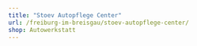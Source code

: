 ```yaml
---
title: "Stoev Autopflege Center"
url: /freiburg-im-breisgau/stoev-autopflege-center/
shop: Autowerkstatt
---
```

